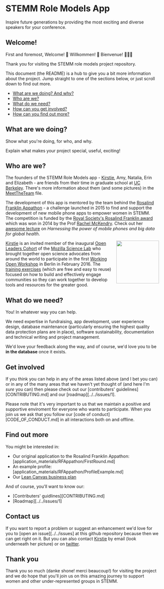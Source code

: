 # STEMM Role Models App

Inspire future generations by providing the most exciting and diverse speakers for your conference.


## Welcome!

First and foremost, Welcome! :tada: Willkommen! :confetti_ball: Bienvenue! :balloon::balloon::balloon:

Thank you for visiting the STEMM role models project repository.

This document (the README) is a hub to give you a bit more information about the project. Jump straight to one of the sections below, or just scroll down to find out more.

* [What are we doing? And why?](#what-are-we-doing)
* [Who are we?](#who-are-we)
* [What do we need?](#what-do-we-need)
* [How can you get involved?](#get-involved)
* [How can you find out more?](#find-out-more)

## What are we doing?

Show what you're doing, for who, and why.

Explain what makes your project special, useful, exciting!

## Who are we?

The founders of the STEMM Role Models app - [Kirstie][link_KirstieJane], Amy, Natalia, Erin and Elizabeth - are friends from their time in graduate school at [UC Berkeley][link_ucberkeley]. There's more information about them (and some pictures) in the [MeetTheTeam](MeetTheTeam.md) file.

The development of this app is mentored by the team behind the [Rosalind Franklin Appathon][link_rfappapthon] - a challenge launched in 2015 to find and support the development of new mobile phone apps to empower women in STEMM. The competition is funded by the [Royal Society's Rosalind Franklin award][link_royalsociety_rfaward] which was won in 2014 by the Prof [Rachel McKendry][link_rachelmckendry]. Check out her [awesome lecture][link_rachelmckendry_talk] on _Harnessing the power of mobile phones and big data for global health_.

<a href="https://www.mozillascience.org/about">
  <img 
    src="http://mozillascience.github.io/working-open-workshop/assets/images/science-fox.svg" 
    align="right"
    width=140
  </img>
</a>

[Kirstie][link_kirstiejane] is an invited member of the inaugural [Open Leaders Cohort][link_openleaderscohort] of the [Mozilla Science Lab][link_mozsci] who brought together open science advocates from around the world to participate in the first [Working Open Workshop][link_mozwow] in Berlin in February 2016. The [training exercises][link_mozwow] (which are free and easy to reuse) focused on how to build and effectively engage communities so they can work together to develop tools and resources for the greater good.

## What do we need?

You! In whatever way you can help.

We need expertise in fundraising, app development, user experience design, database maintenance (particularly ensuring the highest quality data protection plans are in place), software sustainability, documentation and technical writing and project management.

We'd love your feedback along the way, and of course, we'd love you to be **in the database** once it exists.

## Get involved

If you think you can help in any of the areas listed above (and I bet you can) or in any of the many areas that we haven't yet thought of (and here I'm *sure* you can) then please check out our [contributers' guidelines][CONTRIBUTING.md] and our [roadmap][../../issues/1].

Please note that it's very important to us that we maintain a positive and supportive enviroment for everyone who wants to participate. When you join us we ask that you follow our [code of conduct][CODE_OF_CONDUCT.md] in all interactions both on and offline.

## Find out more

You might be interested in:

* Our original application to the Rosalind Franklin Appathon: [application_materials/RFAppathon/FirstRound.md]
* An example profile: [application_materials/RFAppathon/ProfileExample.md]
* Our [Lean Canvas business plan][link_leancanvas]

And of course, you'll want to know our:

* [Contributers' guidlines][CONTRIBUTING.md]
* [Roadmap][../../issues/1]


## Contact us

If you want to report a problem or suggest an enhancement we'd love for you to [open an issue][../../issues] at this github repository because then we can get right on it. But you can also contact [Kirstie][link_kirstiejane] by email (look underneath her picture) or on [twitter](https://twitter.com/kirstie_j).

## Thank you

Thank you so much (danke shone! merci beaucoup!) for visiting the project and we do hope that you'll join us on this amazing journey to support women and other under-represented groups in STEMM.

[link_ucberkeley]: http://www.berkeley.edu/
[link_kirstiejane]: https://github.com/KirstieJane
[link_rfappapthon]: http://www.rfappathon.org/
[link_royalsociety_rfaward]: https://royalsociety.org/grants-schemes-awards/awards/rosalind-franklin-award/ 
[link_rachelmckendry]: https://www.ucl.ac.uk/tb/people/steering-group/rachel-mckendry
[link_rachelmckendry_talk]: https://royalsociety.org/events/2014/11/rosalind-franklin-lecture/
[link_openleaderscohort]: https://www.mozillascience.org/wow-introducing-working-open-workshops-and-the-open-leaders-cohort
[link_mozsci]: https://www.mozillascience.org/about
[link_mozwow]: http://mozillascience.github.io/working-open-workshop/index.html
[link_researchfox]: http://mozillascience.github.io/working-open-workshop/assets/images/science-fox.svg
[link_leancanvas]: https://app.leanstack.com/canvases/p/2e4a5016-7fb5-4c77-b1cf-ed65518b7603
